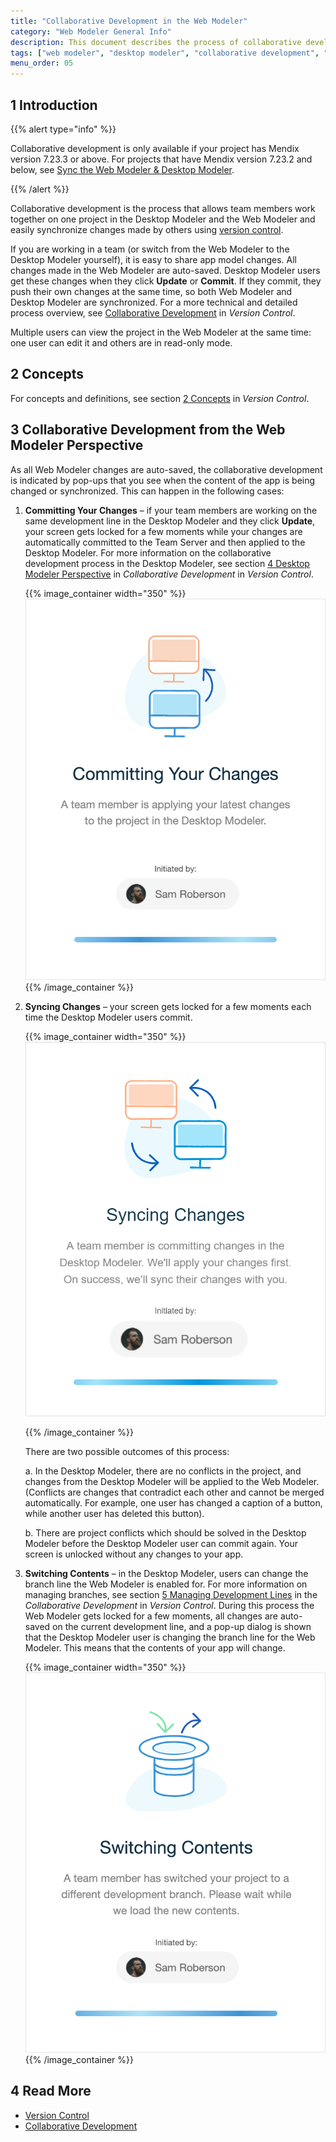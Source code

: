 ```yaml
---
title: "Collaborative Development in the Web Modeler"
category: "Web Modeler General Info"
description: This document describes the process of collaborative development between the Mendix Web Modeler and the Mendix Desktop Modeler from the perspective of the Web Modeler.
tags: ["web modeler", "desktop modeler", "collaborative development", "sync"]
menu_order: 05
---
```


## 1 Introduction

{{% alert type="info" %}}

Collaborative development is only available if your project has Mendix version 7.23.3 or above. For projects that have Mendix version 7.23.2 and below, see [Sync the Web Modeler & Desktop Modeler](general-sync-webmodeler-desktopmodeler).

{{% /alert %}}

Collaborative development is the process that allows team members work together on one project in the Desktop Modeler and the Web Modeler and easily synchronize changes made by others using [version control](/refguide/version-control). 

If you are working in a team (or switch from the Web Modeler to the Desktop Modeler yourself), it is easy to share app model changes. All changes made in the Web Modeler are auto-saved. Desktop Modeler users get these changes when they click **Update** or **Commit**. If they commit, they push their own changes at the same time, so both Web Modeler and Desktop Modeler are synchronized. For a more technical and detailed process overview, see [Collaborative Development](/refguide/collaborative-development) in *Version Control*. 

Multiple users can view the project in the Web Modeler at the same time: one user can edit it and others are in read-only mode. 

## 2 Concepts

For concepts and definitions, see section [2 Concepts](/refguide/version-control) in *Version Control*. 

## 3 Collaborative Development from the Web Modeler Perspective

As all Web Modeler changes are auto-saved, the collaborative development is indicated by pop-ups that you see when the content of the app is being changed or synchronized. This can happen in the following cases:

1. **Committing Your Changes** – if your team members are working on the same development line in the Desktop Modeler and they click **Update**, your screen gets locked for a few moments while your changes are automatically committed to the Team Server and then applied to the Desktop Modeler. For more information on the collaborative development process in the Desktop Modeler, see section [4 Desktop Modeler Perspective]() in *Collaborative Development* in *Version Control*.

    {{% image_container width="350" %}}![Committing Changes Dialog Box](attachments/general-collaborative-development/committing-changes.png)
   {{% /image_container %}}

2.  **Syncing Changes** – your screen gets locked for a few moments each time the Desktop Modeler users commit. <br/>

    {{% image_container width="350" %}}![Synching Changes Dialog Box](attachments/general-collaborative-development/synching-changes.png)<br/>

    {{% /image_container %}}

    There are two possible outcomes of this process:<br/>

    a.  In the Desktop Modeler, there are no conflicts in the project, and changes from the Desktop Modeler will be applied to the Web Modeler. (Conflicts are changes that contradict each other and cannot be merged automatically. For example, one user has changed a caption of a button, while another user has deleted this button).

    b.  There are project conflicts which should be solved in the Desktop Modeler before the Desktop Modeler user can commit again. Your screen is unlocked without any changes to your app.  

3.  **Switching Contents** – in the Desktop Modeler, users can change the branch line the Web Modeler is enabled for. For more information on managing branches, see section [5 Managing Development Lines](/refguide/collaborative-development#managing-branches) in the *Collaborative Development* in *Version Control*. 
	During this process the Web Modeler gets locked for a few moments, all changes are auto-saved on the current development line, and a pop-up dialog is shown that the Desktop Modeler user is changing the branch line for the Web Modeler. This means that the contents of your app will change. 

	{{% image_container width="350" %}}![Switching Contents Dialog Box](attachments/general-collaborative-development/switching-branches.png)
  {{% /image_container %}}

## 4 Read More

* [Version Control](/refguide/version-control)
* [Collaborative Development](/refguide/collaborative-development)

